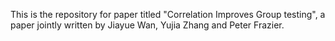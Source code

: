 This is the repository for paper titled "Correlation Improves Group testing", a paper jointly written by Jiayue Wan, Yujia Zhang and Peter Frazier.



